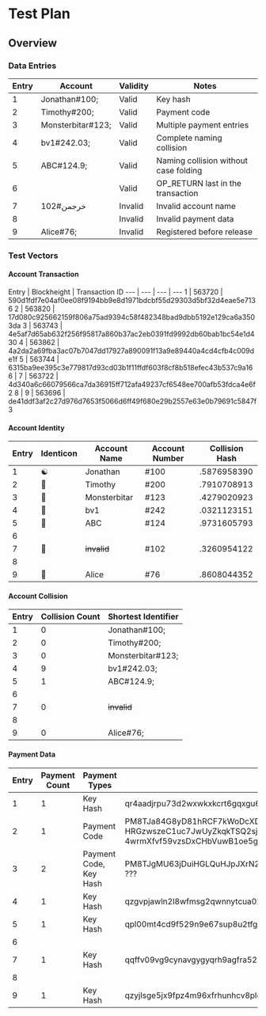# Test Plan

## Overview

### Data Entries

Entry | Account | Validity | Notes
--- | --- | --- | ---
1 | Jonathan#100; | Valid | Key hash
2 | Timothy#200; | Valid | Payment code
3 | Monsterbitar#123; | Valid | Multiple payment entries
4 | bv1#242.03; | Valid | Complete naming collision
5 | ABC#124.9; | Valid | Naming collision without case folding
6 |  | Valid | OP_RETURN last in the transaction
7 | خرجمن#102 | Invalid | Invalid account name
8 |  | Invalid | Invalid payment data
9 | Alice#76; | Invalid | Registered before release

### Test Vectors

#### Account Transaction

Entry | Blockheight | Transaction ID
--- | --- | --- | ---
1 | 563720 | 590d1fdf7e04af0ee08f9194bb9e8d1971bdcbf55d29303d5bf32d4eae5e7136
2 | 563820 | 17d080c925662159f806a75ad9394c58f482348bad9dbb5192e129ca6a3503da
3 | 563743 | 4e5af7d65ab632f256f95817a860b37ac2eb0391fd9992db60bab1bc54e1d430
4 | 563862 | 4a2da2a69fba3ac07b7047dd17927a890091f13a9e89440a4cd4cfb4c009de1f
5 | 563744 | 6315ba9ee395c3e779817d93cd03b1f11ffdf603f8cf8b518efec43b537c9a16
6 |
7 | 563722 | 4d340a6c66079566ca7da36915ff712afa49237cf6548ee700afb53fdca4e6f2
8 |
9 | 563696 | de41ddf3af2c27d976d7653f5066d6ff49f680e29b2557e63e0b79691c5847f3

#### Account Identity

Entry | Identicon | Account Name | Account Number | Collision Hash
--- | --- | --- | --- | ---
1 | ☯ | Jonathan | #100 | .5876958390
2 | 🚀 | Timothy | #200 | .7910708913
3 | 🐒 | Monsterbitar | #123 | .4279020923
4 | 🥕 | bv1 | #242 | .0321123151
5 | 🌻 | ABC | #124 | .9731605793
6 |
7 | 🐪 | ~~invalid~~ | #102 | .3260954122 
8 |
9 | 🔔 | Alice | #76 | .8608044352

#### Account Collision

Entry | Collision Count | Shortest Identifier
--- | --- | ---
1 | 0 | Jonathan#100;
2 | 0 | Timothy#200;
3 | 0 | Monsterbitar#123;
4 | 9 | bv1#242.03;
5 | 1 | ABC#124.9;
6 |
7 | 0 | ~~invalid~~
8 |
9 | 0 | Alice#76;

#### Payment Data

Entry | Payment Count | Payment Types | Payment Data
--- | --- | --- | ---
1 | 1 | Key Hash | qr4aadjrpu73d2wxwkxkcrt6gqxgu6a7usxfm96fst
2 | 1 | Payment Code | PM8TJa84G8yD81hRCF7kWoDcXDEgSdYNXWWe26<br/>HRGzwszeC1uc7JwUyZkqkTSQ2sjRXPEqVAST9aN<br/>4wrmXfvf59vzsDxCHbVuwB1oe5gKnR2nfkVvhcc
3 | 2 | Payment Code,<br/>Key Hash | PM8TJgMU63jDuiHGLQuHJpJXrN2yVzjwbKjD1z8NtoJNvvuC2KvAAxenbivG6yfyJKEXdbk53X3J6XjF5bfccpfy4cjT4zhqf1EZAxDxQ8pQHS5LGHDy, ???
4 | 1 | Key Hash | qzgvpjawln2l8wfmsg2qwnnytcua02hy45vpdvrqu5
5 | 1 | Key Hash | qpl00mt4cd9f529n9e67sup8u2tfg32nn5js4thu4r
6 |
7 | 1 | Key Hash | qqffv09vg9cynavgygyqrh9agfra52zqrqvhuq6etv
8 |
9 | 1 | Key Hash | qzyjlsge5jx9fpz4m96xfrhunhcv8plgugzqa368r2
